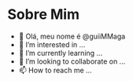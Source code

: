 # Sobre Mim

- 👋 Olá, meu nome é @guiiMMaga
- 👀 I’m interested in ...
- 🌱 I’m currently learning ...
- 💞️ I’m looking to collaborate on ...
- 📫 How to reach me ...

<!---
guiiMMaga/guiiMMaga is a ✨ special ✨ repository because its `README.md` (this file) appears on your GitHub profile.
You can click the Preview link to take a look at your changes.
--->
